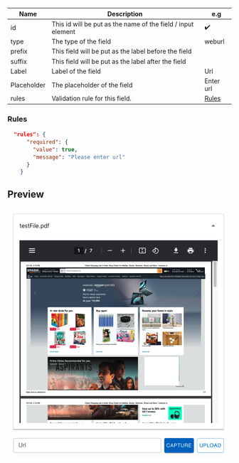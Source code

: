 | **Name**    | **Description**                                              | **e.g**         |
| ----------- | ------------------------------------------------------------ | --------------- |
| id          | This id will be put as the name of the field / input element | ✔️              |
| type        | The type of the field                                        | weburl          |
| prefix      | This field will be put as the label before the field         |                 |
| suffix      | This field will be put as the label after the field          |                 |
| Label       | Label of the field                                           | Url             |
| Placeholder | The placeholder of the field                                 | Enter url       |
| rules       | Validation rule for this field.                              | [Rules](#rules) |

### Rules

```json
  "rules": {
      "required": {
        "value": true,
        "message": "Please enter url"
      }
    }
```

## Preview

![WebUrl](../static/img/Previews/webUrl.png)
